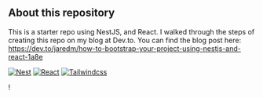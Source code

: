 ## About this repository

This is a starter repo using NestJS, and React. I walked through the steps of creating this repo on my blog at Dev.to. You can find the blog post here: https://dev.to/jaredm/how-to-bootstrap-your-project-using-nestjs-and-react-1a8e

[![Nest][nestjs]][nest-url]
[![React][reactjs]][react-url]
[![Tailwindcss][tailwindcss]][tailwindcss-url]

[nestjs]: https://img.shields.io/badge/nestJS-000000?style=for-the-badge&logo=nestjs&logoColor=E0234E
[nest-url]: https://nestjs.com/
[tailwindcss]: https://img.shields.io/badge/tailwindcss-06B6D4?style=for-the-badge&logo=tailwindcss&logoColor=fff
[tailwindcss-url]: https://tailwindcss.com
[reactjs]: https://shields.io/badge/react-000000?logo=react&style=for-the-badge%22
[react-url]: https://reactjs.org/

!